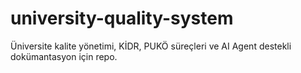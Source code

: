 # university-quality-system
Üniversite kalite yönetimi, KİDR, PUKÖ süreçleri ve AI Agent destekli dokümantasyon için repo.
